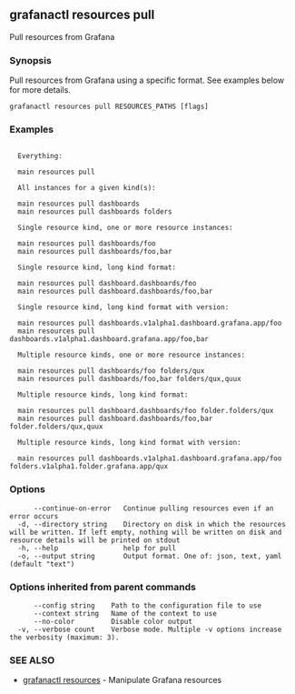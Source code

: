 ## grafanactl resources pull

Pull resources from Grafana

### Synopsis

Pull resources from Grafana using a specific format. See examples below for more details.

```
grafanactl resources pull RESOURCES_PATHS [flags]
```

### Examples

```

  Everything:

  main resources pull

  All instances for a given kind(s):

  main resources pull dashboards
  main resources pull dashboards folders

  Single resource kind, one or more resource instances:

  main resources pull dashboards/foo
  main resources pull dashboards/foo,bar

  Single resource kind, long kind format:

  main resources pull dashboard.dashboards/foo
  main resources pull dashboard.dashboards/foo,bar

  Single resource kind, long kind format with version:

  main resources pull dashboards.v1alpha1.dashboard.grafana.app/foo
  main resources pull dashboards.v1alpha1.dashboard.grafana.app/foo,bar

  Multiple resource kinds, one or more resource instances:

  main resources pull dashboards/foo folders/qux
  main resources pull dashboards/foo,bar folders/qux,quux

  Multiple resource kinds, long kind format:

  main resources pull dashboard.dashboards/foo folder.folders/qux
  main resources pull dashboard.dashboards/foo,bar folder.folders/qux,quux

  Multiple resource kinds, long kind format with version:

  main resources pull dashboards.v1alpha1.dashboard.grafana.app/foo folders.v1alpha1.folder.grafana.app/qux

```

### Options

```
      --continue-on-error   Continue pulling resources even if an error occurs
  -d, --directory string    Directory on disk in which the resources will be written. If left empty, nothing will be written on disk and resource details will be printed on stdout
  -h, --help                help for pull
  -o, --output string       Output format. One of: json, text, yaml (default "text")
```

### Options inherited from parent commands

```
      --config string    Path to the configuration file to use
      --context string   Name of the context to use
      --no-color         Disable color output
  -v, --verbose count    Verbose mode. Multiple -v options increase the verbosity (maximum: 3).
```

### SEE ALSO

* [grafanactl resources](grafanactl_resources.md)	 - Manipulate Grafana resources

